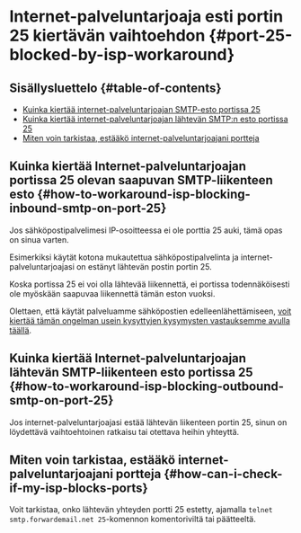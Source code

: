 # Internet-palveluntarjoaja esti portin 25 kiertävän vaihtoehdon {#port-25-blocked-by-isp-workaround}

## Sisällysluettelo {#table-of-contents}

* [Kuinka kiertää internet-palveluntarjoajan SMTP-esto portissa 25](#how-to-workaround-isp-blocking-inbound-smtp-on-port-25)
* [Kuinka kiertää internet-palveluntarjoajan lähtevän SMTP:n esto portissa 25](#how-to-workaround-isp-blocking-outbound-smtp-on-port-25)
* [Miten voin tarkistaa, estääkö internet-palveluntarjoajani portteja](#how-can-i-check-if-my-isp-blocks-ports)

## Kuinka kiertää Internet-palveluntarjoajan portissa 25 olevan saapuvan SMTP-liikenteen esto {#how-to-workaround-isp-blocking-inbound-smtp-on-port-25}

Jos sähköpostipalvelimesi IP-osoitteessa ei ole porttia 25 auki, tämä opas on sinua varten.

Esimerkiksi käytät kotona mukautettua sähköpostipalvelinta ja internet-palveluntarjoajasi on estänyt lähtevän postin portin 25.

Koska portissa 25 ei voi olla lähtevää liikennettä, ei portissa todennäköisesti ole myöskään saapuvaa liikennettä tämän eston vuoksi.

Olettaen, että käytät palveluamme sähköpostien edelleenlähettämiseen, [voit kiertää tämän ongelman usein kysyttyjen kysymysten vastauksemme avulla täällä](/faq#can-i-forward-emails-to-ports-other-than-25-eg-if-my-isp-has-blocked-port-25).

## Kuinka kiertää Internet-palveluntarjoajan lähtevän SMTP-liikenteen esto portissa 25 {#how-to-workaround-isp-blocking-outbound-smtp-on-port-25}

Jos internet-palveluntarjoajasi estää lähtevän liikenteen portin 25, sinun on löydettävä vaihtoehtoinen ratkaisu tai otettava heihin yhteyttä.

## Miten voin tarkistaa, estääkö internet-palveluntarjoajani portteja {#how-can-i-check-if-my-isp-blocks-ports}

Voit tarkistaa, onko lähtevän yhteyden portti 25 estetty, ajamalla `telnet smtp.forwardemail.net 25`-komennon komentoriviltä tai päätteeltä.